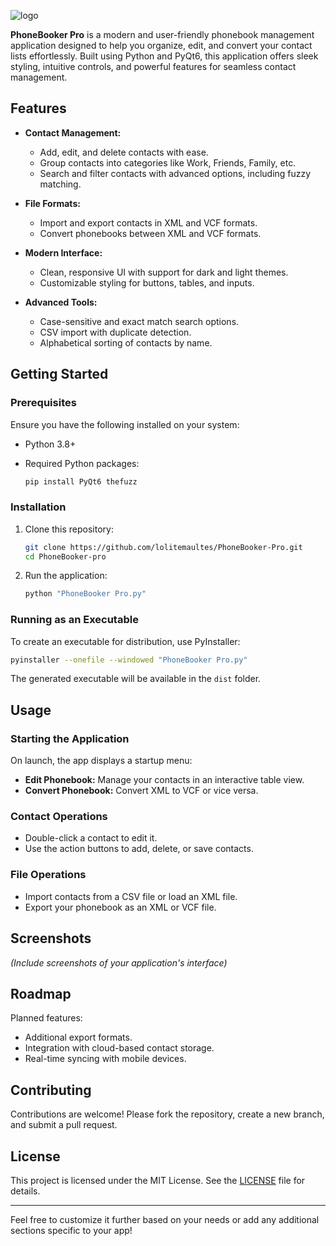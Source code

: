 ![logo](https://github.com/user-attachments/assets/41ca9d19-638d-458d-aaf0-55850c06ac52)


**PhoneBooker Pro** is a modern and user-friendly phonebook management application designed to help you organize, edit, and convert your contact lists effortlessly. Built using Python and PyQt6, this application offers sleek styling, intuitive controls, and powerful features for seamless contact management.

## Features

- **Contact Management:**
  - Add, edit, and delete contacts with ease.
  - Group contacts into categories like Work, Friends, Family, etc.
  - Search and filter contacts with advanced options, including fuzzy matching.

- **File Formats:**
  - Import and export contacts in XML and VCF formats.
  - Convert phonebooks between XML and VCF formats.

- **Modern Interface:**
  - Clean, responsive UI with support for dark and light themes.
  - Customizable styling for buttons, tables, and inputs.

- **Advanced Tools:**
  - Case-sensitive and exact match search options.
  - CSV import with duplicate detection.
  - Alphabetical sorting of contacts by name.

## Getting Started

### Prerequisites

Ensure you have the following installed on your system:
- Python 3.8+
- Required Python packages:

  ```bash
  pip install PyQt6 thefuzz
  ```

### Installation

1. Clone this repository:

   ```bash
   git clone https://github.com/lolitemaultes/PhoneBooker-Pro.git
   cd PhoneBooker-pro
   ```

2. Run the application:

   ```bash
   python "PhoneBooker Pro.py"
   ```

### Running as an Executable

To create an executable for distribution, use PyInstaller:
```bash
pyinstaller --onefile --windowed "PhoneBooker Pro.py"
```

The generated executable will be available in the `dist` folder.

## Usage

### Starting the Application
On launch, the app displays a startup menu:
- **Edit Phonebook:** Manage your contacts in an interactive table view.
- **Convert Phonebook:** Convert XML to VCF or vice versa.

### Contact Operations
- Double-click a contact to edit it.
- Use the action buttons to add, delete, or save contacts.

### File Operations
- Import contacts from a CSV file or load an XML file.
- Export your phonebook as an XML or VCF file.

## Screenshots

*(Include screenshots of your application's interface)*

## Roadmap

Planned features:
- Additional export formats.
- Integration with cloud-based contact storage.
- Real-time syncing with mobile devices.

## Contributing

Contributions are welcome! Please fork the repository, create a new branch, and submit a pull request.

## License

This project is licensed under the MIT License. See the [LICENSE](LICENSE) file for details.

---

Feel free to customize it further based on your needs or add any additional sections specific to your app!
